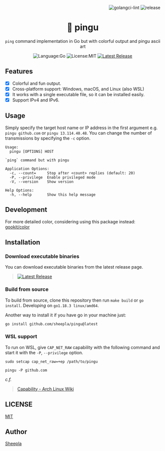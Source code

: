 <div align="right">

![golangci-lint](https://github.com/sheepla/pingu/actions/workflows/golangci-lint.yml/badge.svg)
![release](https://github.com/sheepla/pingu/actions/workflows/release.yml/badge.svg)

</div>


<div align="center">

# 🐧 pingu

`ping` command implementation in Go but with colorful output and pingu ascii art


![Language:Go](https://img.shields.io/static/v1?label=Language&message=Go&color=blue&style=flat-square)
![License:MIT](https://img.shields.io/static/v1?label=License&message=MIT&color=blue&style=flat-square)
[![Latest Release](https://img.shields.io/github/v/release/sheepla/pingu?style=flat-square)](https://github.com/sheepla/pingu/releases/latest)

</div>

## Features

- [x] Colorful and fun output.
- [x] Cross-platform support: Windows, macOS, and Linux (also WSL)
- [x] It works with a single executable file, so it can be installed easily.
- [x] Support IPv4 and IPv6.

## Usage

Simply specify the target host name or IP address in the first argument e.g. `pingu github.com` or `pingu 13.114.40.48`.
You can change the number of transmissions by specifying the `-c` option.

```
Usage:
  pingu [OPTIONS] HOST

`ping` command but with pingu

Application Options:
  -c, --count=     Stop after <count> replies (default: 20)
  -P, --privilege  Enable privileged mode
  -V, --version    Show version

Help Options:
  -h, --help       Show this help message
```

## Development

For more detailed color, considering using this package instead: [gookit/color](https://github.com/gookit/color)

## Installation

### Download executable binaries

You can download executable binaries from the latest release page.

> [![Latest Release](https://img.shields.io/github/v/release/sheepla/pingu?style=flat-square)](https://github.com/sheepla/pingu/releases/latest)

### Build from source

To build from source, clone this repository then run `make build` or `go install`. Develo*ping* on `go1.18.3 linux/amd64`.

Another way to install it if you have go in your machine just:

```sh
go install github.com/sheepla/pingu@latest
```

### WSL support

To run on WSL, give `CAP_NET_RAW` capability with the following command and start it with the `-P`, `--privilege` option.

```
sudo setcap cap_net_raw=+ep /path/to/pingu
```

```
pingu -P github.com
```

*c.f.*

> [Capability - Arch Linux Wiki](https://wiki.archlinux.org/title/Capabilities)

## LICENSE

[MIT](./LICENSE)

## Author

[Sheepla](https://github.com/sheepla)
